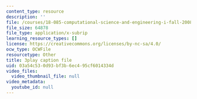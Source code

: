 ```yaml
---
content_type: resource
description: ''
file: /courses/18-085-computational-science-and-engineering-i-fall-2008/03a54c530d93bf3b6ec495cf6014334d_Vw4Gw9No008.srt
file_size: 64878
file_type: application/x-subrip
learning_resource_types: []
license: https://creativecommons.org/licenses/by-nc-sa/4.0/
ocw_type: OCWFile
resourcetype: Other
title: 3play caption file
uid: 03a54c53-0d93-bf3b-6ec4-95cf6014334d
video_files:
  video_thumbnail_file: null
video_metadata:
  youtube_id: null
---
```


